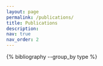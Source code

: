 ```yaml
---
layout: page
permalink: /publications/
title: Publications
description:
nav: true
nav_order: 2
---
```


<!-- _pages/publications.md -->

<!-- Bibsearch Feature -->

<!--{% include bib_search.liquid %}-->

<div class="publications">

{% bibliography --group_by type %}

</div>
